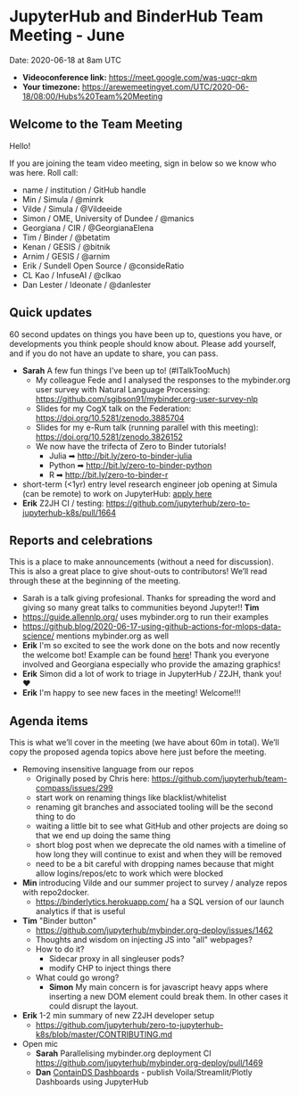 # JupyterHub and BinderHub Team Meeting - June

Date: 2020-06-18 at 8am UTC

* **Videoconference link:** https://meet.google.com/was-uqcr-qkm
* **Your timezone:** https://arewemeetingyet.com/UTC/2020-06-18/08:00/Hubs%20Team%20Meeting

## Welcome to the Team Meeting

Hello! 

If you are joining the team video meeting, sign in below so we know who was here. Roll call:

* name / institution / GitHub handle
* Min / Simula / @minrk
* Vilde / Simula / @Vildeeide
* Simon / OME, University of Dundee / @manics
* Georgiana / CIR / @GeorgianaElena
* Tim / Binder / @betatim
* Kenan / GESIS / @bitnik
* Arnim / GESIS / @arnim
* Erik / Sundell Open Source / @consideRatio
* CL Kao / InfuseAI / @clkao
* Dan Lester / Ideonate / @danlester

## Quick updates

60 second updates on things you have been up to, questions you have, or developments you think people should know about. Please add yourself, and if you do not have an update to share, you can pass.

* **Sarah** A few fun things I've been up to! (#ITalkTooMuch)
  * My colleague Fede and I analysed the responses to the mybinder.org user survey with Natural Language Processing: https://github.com/sgibson91/mybinder.org-user-survey-nlp
  * Slides for my CogX talk on the Federation: https://doi.org/10.5281/zenodo.3885704
  * Slides for my e-Rum talk (running parallel with this meeting): https://doi.org/10.5281/zenodo.3826152
  * We now have the trifecta of Zero to Binder tutorials!
    * Julia ➡ http://bit.ly/zero-to-binder-julia
    * Python ➡ http://bit.ly/zero-to-binder-python
    * R ➡ http://bit.ly/zero-to-binder-r
* short-term (<1yr) entry level research engineer job opening at Simula (can be remote) to work on JupyterHub: [apply here](https://www.simula.no/about/job/call-research-engineer-jupyterhub)
* **Erik** Z2JH CI / testing: https://github.com/jupyterhub/zero-to-jupyterhub-k8s/pull/1664

## Reports and celebrations

This is a place to make announcements (without a need for discussion). This is also a great place to give shout-outs to contributors! We’ll read through these at the beginning of the meeting.

* Sarah is a talk giving profesional. Thanks for spreading the word and giving so many great talks to communities beyond Jupyter!! **Tim**
* https://guide.allennlp.org/ uses mybinder.org to run their examples
* https://github.blog/2020-06-17-using-github-actions-for-mlops-data-science/ mentions mybinder.org as well
* **Erik** I'm so excited to see the work done on the bots and now recently the welcome bot! Example can be found [here](https://github.com/jupyterhub/jupyterhub/issues/3095)! Thank you everyone involved and Georgiana especially who provide the amazing graphics!
* **Erik** Simon did a lot of work to triage in JupyterHub / Z2JH, thank you! :heart:
* **Erik** I'm happy to see new faces in the meeting! Welcome!!!

## Agenda items

This is what we’ll cover in the meeting (we have about 60m in total). We’ll copy the proposed agenda topics above here just before the meeting.

* Removing insensitive language from our repos
  * Originally posed by Chris here: https://github.com/jupyterhub/team-compass/issues/299
  * start work on renaming things like blacklist/whitelist
  * renaming git branches and associated tooling will be the second thing to do
  * waiting a little bit to see what GitHub and other projects are doing so that we end up doing the same thing
  * short blog post when we deprecate the old names with a timeline of how long they will continue to exist and when they will be removed
  * need to be a bit careful with dropping names because that might allow logins/repos/etc to work which were blocked
* **Min** introducing Vilde and our summer project to survey / analyze repos with repo2docker.
  * https://binderlytics.herokuapp.com/ ha a SQL version of our launch analytics if that is useful
* **Tim** "Binder button"
  * https://github.com/jupyterhub/mybinder.org-deploy/issues/1462
  * Thoughts and wisdom on injecting JS into "all" webpages?
  * How to do it?
    * Sidecar proxy in all singleuser pods?
    * modify CHP to inject things there
  * What could go wrong?
    * **Simon** My main concern is for javascript heavy apps where inserting a new DOM element could break them. In other cases it could disrupt the layout.
* **Erik** 1-2 min summary of new Z2JH developer setup
  * https://github.com/jupyterhub/zero-to-jupyterhub-k8s/blob/master/CONTRIBUTING.md
* Open mic
  * **Sarah** Parallelising mybinder.org deployment CI https://github.com/jupyterhub/mybinder.org-deploy/pull/1469
  * **Dan** [ContainDS Dashboards](https://cdsdashboards.readthedocs.io/) - publish Voila/Streamlit/Plotly Dashboards using JupyterHub
